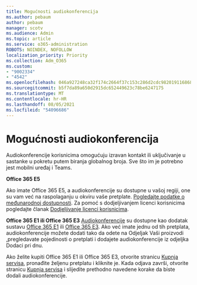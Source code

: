 ```yaml
---
title: Mogućnosti audiokonferencija
ms.author: pebaum
author: pebaum
manager: scotv
ms.audience: Admin
ms.topic: article
ms.service: o365-administration
ROBOTS: NOINDEX, NOFOLLOW
localization_priority: Priority
ms.collection: Adm_O365
ms.custom:
- "9002334"
- "4542"
ms.openlocfilehash: 046a927248ca32f174c2664f37c153c286d2cdc982019116868bd0c2e85fe063
ms.sourcegitcommit: b5f7da89a650d2915dc652449623c78be6247175
ms.translationtype: MT
ms.contentlocale: hr-HR
ms.lasthandoff: 08/05/2021
ms.locfileid: "54096686"
---
```

# <a name="options-for-audio-conferencing"></a>Mogućnosti audiokonferencija

Audiokonferencije korisnicima omogućuju izravan kontakt ili uključivanje u sastanke u pokretu putem biranja globalnog broja. Sve što im je potrebno jest mobilni uređaj i Teams.

**Office 365 E5**

Ako imate Office 365 E5, a audiokonferencije su dostupne u vašoj regiji, one su vam već na raspolaganju u okviru vaše pretplate. [Pogledajte podatke o međunarodnoj dostupnosti](https://go.microsoft.com/fwlink/p/?LinkID=839556). Za pomoć s dodjeljivanjem licenci korisnicima pogledajte članak [Dodjeljivanje licenci korisnicima](https://docs.microsoft.com/microsoft-365/admin/manage/assign-licenses-to-users).

**Office 365 E1 ili Office 365 E3**
[Audiokonferencije](https://docs.microsoft.com/microsoftteams/audio-conferencing-in-office-365) su dostupne kao dodatak sustavu [Office 365 E1](https://www.microsoft.com/microsoft-365/business/office-365-enterprise-e1-business-software) ili [Office 365 E3](https://www.microsoft.com/microsoft-365/business/office-365-enterprise-e3-business-software).  Ako već imate jednu od tih pretplata, audiokonferencije možete dodati tako da odete na Odjeljak Vaši proizvodi [,](https://go.microsoft.com/fwlink/p/?linkid=842054)pregledavate pojedinosti o pretplati i dodajete audiokonferencije iz odjeljka Dodaci pri dnu.

Ako želite kupiti Office 365 E1 ili Office 365 E3, otvorite stranicu [Kupnja servisa](https://go.microsoft.com/fwlink/p/?linkid=868433), pronađite željenu pretplatu i kliknite je.  Kada odjava završi, otvorite stranicu [Kupnja servisa](https://go.microsoft.com/fwlink/p/?linkid=868433) i slijedite prethodno navedene korake da biste dodali audiokonferencije.
